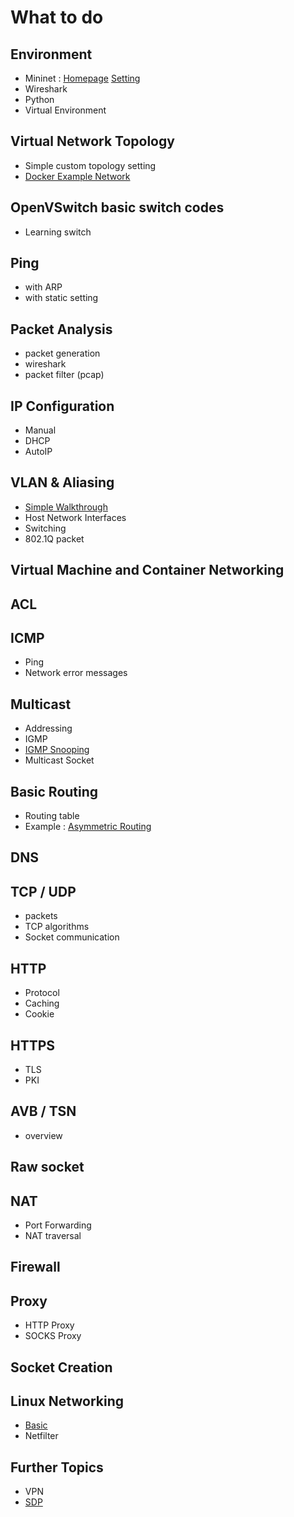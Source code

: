 # What to do
## Environment
* Mininet : [Homepage](http://mininet.org/) [Setting](mininet_setting.md)
* Wireshark
* Python
* Virtual Environment

## Virtual Network Topology
* Simple custom topology setting
* [Docker Example Network](walkthroughs/DockerNet.md)

## OpenVSwitch basic switch codes
* Learning switch

## Ping
* with ARP
* with static setting

## Packet Analysis
* packet generation
* wireshark
* packet filter (pcap)

## IP Configuration
* Manual
* DHCP
* AutoIP

## VLAN & Aliasing
* [Simple Walkthrough](walkthroughs/VLANTest.md)
* Host Network Interfaces
* Switching
* 802.1Q packet

## Virtual Machine and Container Networking

## ACL

## ICMP
* Ping
* Network error messages

## Multicast
* Addressing
* IGMP
* [IGMP Snooping](walkthroughs/simple_igmp_snooping.md)
* Multicast Socket

## Basic Routing
* Routing table
* Example : [Asymmetric Routing](walkthroughs/routing/asymmetric)

## DNS

## TCP / UDP
* packets
* TCP algorithms
* Socket communication

## HTTP
* Protocol
* Caching
* Cookie

## HTTPS
* TLS
* PKI

## AVB / TSN
* overview

## Raw socket

## NAT
* Port Forwarding
* NAT traversal

## Firewall

## Proxy
* HTTP Proxy
* SOCKS Proxy

## Socket Creation

## Linux Networking
* [Basic](https://www.cs.unh.edu/cnrg/people/gherrin/linux-net.html#tth_sEc4.3)
* Netfilter

## Further Topics
* VPN
* [SDP](https://en.wikipedia.org/wiki/Software_Defined_Perimeter)
